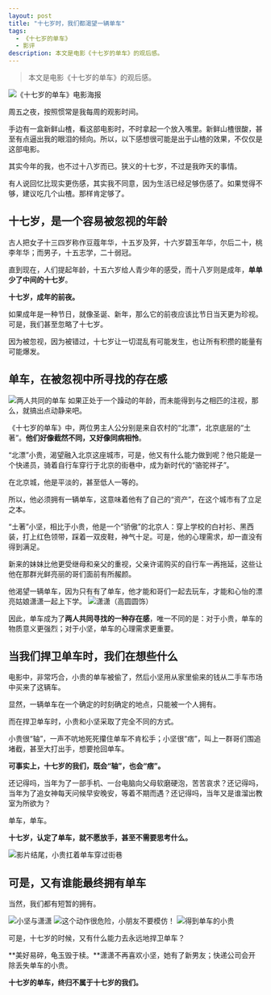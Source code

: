 ```yaml
---
layout: post
title: "十七岁时，我们都渴望一辆单车"
tags:
  - 《十七岁的单车》
  - 影评
description: 本文是电影《十七岁的单车》的观后感。
---
```


> 本文是电影《十七岁的单车》的观后感。

![《十七岁的单车》电影海报](http://upload-images.jianshu.io/upload_images/8817191-e086e0076a2294a6.jpg?imageMogr2/auto-orient/strip%7CimageView2/2/w/1240)

周五之夜，按照惯常是我每周的观影时间。

手边有一盒新鲜山楂，看这部电影时，不时拿起一个放入嘴里。新鲜山楂很酸，甚至有点逼出我的眼泪的倾向。所以，以下感想很可能是出于山楂的效果，不仅仅是这部电影。

其实今年的我，也不过十八岁而已。狭义的十七岁，不过是我昨天的事情。

有人说回忆比现实更伤感，其实我不同意，因为生活已经足够伤感了。如果觉得不够，建议吃几个山楂。那样肯定够了。

## 十七岁，是一个容易被忽视的年龄

古人把女子十三四岁称作豆蔻年华，十五岁及笄，十六岁碧玉年华，尔后二十，桃李年华；而男子，十五志学，二十弱冠。

直到现在，人们提起年龄，十五六岁给人青少年的感受，而十八岁则是成年，**单单少了中间的十七岁**。

**十七岁，成年的前夜。**

如果成年是一种节日，就像圣诞、新年，那么它的前夜应该比节日当天更为珍视。可是，我们甚至忽略了十七岁。

因为被忽视，因为被错过，十七岁让一切混乱有可能发生，也让所有积攒的能量有可能爆发。

## 单车，在被忽视中所寻找的存在感

![两人共同的单车](http://upload-images.jianshu.io/upload_images/8817191-115e0e9af7628f18.jpg?imageMogr2/auto-orient/strip%7CimageView2/2/w/1240)
如果正处于一个躁动的年龄，而未能得到与之相匹的注视，那么，就搞出点动静来吧。

《十七岁的单车》中，两位男主人公分别是来自农村的“北漂”，北京底层的“土著”。**他们好像截然不同，又好像同病相怜**。

“北漂”小贵，渴望融入北京这座城市，可是，他又有什么能力做到呢？他只能是一个快递员，骑着自行车穿行于北京的街巷中，成为新时代的“骆驼祥子”。

在北京城，他是平淡的，甚至低人一等的。

所以，他必须拥有一辆单车，这意味着他有了自己的“资产”，在这个城市有了立足之本。

“土著”小坚，相比于小贵，他是一个“骄傲”的北京人：穿上学校的白衬衫、黑西装，打上红色领带，踩着一双皮鞋，神气十足。可是，他的心理需求，却一直没有得到满足。

新来的妹妹比他更受继母和亲父的重视，父亲许诺购买的自行车一再拖延，这些让他在那群光鲜亮丽的哥们面前有所赧颜。

他渴望一辆单车，因为只有有了单车，他才能和哥们一起去玩车，才能和心怡的漂亮姑娘潇潇一起上下学。
![潇潇（高圆圆饰）](http://upload-images.jianshu.io/upload_images/8817191-7310795b3bb2a778.png?imageMogr2/auto-orient/strip%7CimageView2/2/w/1240)

因此，单车成为了**两人共同寻找的一种存在感**，唯一不同的是：对于小贵，单车的物质意义更强烈；对于小坚，单车的心理需求更重要。

## 当我们捍卫单车时，我们在想些什么

电影中，非常巧合，小贵的单车被偷了，然后小坚用从家里偷来的钱从二手车市场中买来了这辆车。

显然，一辆单车在一个确定的时刻确定的地点，只能被一个人拥有。

而在捍卫单车时，小贵和小坚采取了完全不同的方式。

小贵很“轴”，一声不吭地死死攥住单车不肯松手；小坚很“痞”，叫上一群哥们围追堵截，甚至大打出手，想要抢回单车。

**可事实上，十七岁的我们，既会“轴”，也会“痞”。**

还记得吗，当年为了一部手机、一台电脑向父母软磨硬泡，苦苦哀求？还记得吗，当年为了追女神每天问候早安晚安，等着不期而遇？还记得吗，当年又是谁溜出教室为所欲为？

单车，单车。

**十七岁，认定了单车，就不愿放手，甚至不需要思考什么。**

![影片结尾，小贵扛着单车穿过街巷](http://upload-images.jianshu.io/upload_images/8817191-6316eb54a9c1cda8.png?imageMogr2/auto-orient/strip%7CimageView2/2/w/1240)

## 可是，又有谁能最终拥有单车

当然，我们都有短暂的拥有。

![小坚与潇潇](http://upload-images.jianshu.io/upload_images/8817191-c9f70d7351f1205b.jpg?imageMogr2/auto-orient/strip%7CimageView2/2/w/1240)
![这个动作很危险，小朋友不要模仿！](http://upload-images.jianshu.io/upload_images/8817191-8bbd04f9bfcddb64.jpg?imageMogr2/auto-orient/strip%7CimageView2/2/w/1240)
![得到单车的小贵](http://upload-images.jianshu.io/upload_images/8817191-e7366b04d10c2fab.jpg?imageMogr2/auto-orient/strip%7CimageView2/2/w/1240)

可是，十七岁的时候，又有什么能力去永远地捍卫单车？

**美好易碎，龟玉毁于椟。**潇潇不再喜欢小坚，她有了新男友；快递公司会开除丢失单车的小贵。

**十七岁的单车，终归不属于十七岁的我们。**
